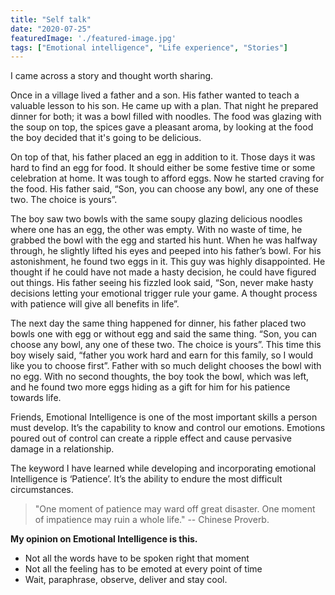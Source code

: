 ```yaml
---
title: "Self talk"
date: "2020-07-25"
featuredImage: './featured-image.jpg'
tags: ["Emotional intelligence", "Life experience", "Stories"]
---
```


I came across a story and thought worth sharing.

Once in a village lived a father and a son. His father wanted to teach a valuable lesson to his son. He came up with a plan. That night he prepared dinner for both; it was a bowl filled with noodles. The food was glazing with the soup on top, the spices gave a pleasant aroma, by looking at the food the boy decided that it's going to be delicious.

On top of that, his father placed an egg in addition to it. Those days it was hard to find an egg for food. It should either be some festive time or some celebration at home. It was tough to afford eggs. Now he started craving for the food. His father said, “Son, you can choose any bowl, any one of these two. The choice is yours”.

The boy saw two bowls with the same soupy glazing delicious noodles where one has an egg, the other was empty. With no waste of time, he grabbed the bowl with the egg and started his hunt. When he was halfway through, he slightly lifted his eyes and peeped into his father’s bowl. For his astonishment, he found two eggs in it. This guy was highly disappointed. He thought if he could have not made a hasty decision, he could have figured out things. His father seeing his fizzled look said, “Son, never make hasty decisions letting your emotional trigger rule your game. A thought process with patience will give all benefits in life”.

The next day the same thing happened for dinner, his father placed two bowls one with egg or without egg and said the same thing. “Son, you can choose any bowl, any one of these two. The choice is yours”. This time this boy wisely said, “father you work hard and earn for this family, so I would like you to choose first”. Father with so much delight chooses the bowl with no egg. With no second thoughts, the boy took the bowl, which was left, and he found two more eggs hiding as a gift for him for his patience towards life.  

Friends, Emotional Intelligence is one of the most important skills a person must develop. It’s the capability to know and control our emotions. Emotions poured out of control can create a ripple effect and cause pervasive damage in a relationship.

The keyword I have learned while developing and incorporating emotional Intelligence is ‘Patience’. It’s the ability to endure the most difficult circumstances. 
> "One moment of patience may ward off great disaster. One moment of impatience may ruin a whole life." -- Chinese Proverb.

**My opinion on Emotional Intelligence is this.**

 - Not all the words have to be spoken right that moment
 - Not all the feeling has to be emoted at every point of time
 - Wait, paraphrase, observe, deliver and stay cool.